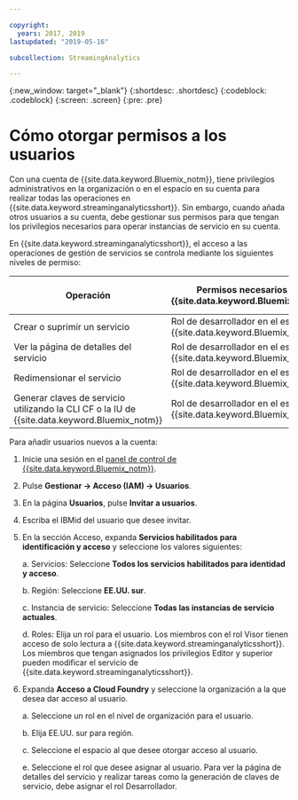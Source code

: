 ```yaml
---

copyright:
  years: 2017, 2019
lastupdated: "2019-05-16"

subcollection: StreamingAnalytics

---
```


<!-- Attribute definitions -->
{:new_window: target="_blank"}
{:shortdesc: .shortdesc}
{:codeblock: .codeblock}
{:screen: .screen}
{:pre: .pre}

# Cómo otorgar permisos a los usuarios

Con una cuenta de {{site.data.keyword.Bluemix_notm}}, tiene privilegios administrativos en la organización o en el espacio en su cuenta para realizar todas las operaciones en {{site.data.keyword.streaminganalyticsshort}}. Sin embargo, cuando añada otros usuarios a su cuenta, debe gestionar sus permisos para que tengan los privilegios necesarios para operar instancias de servicio en su cuenta.

En {{site.data.keyword.streaminganalyticsshort}}, el acceso a las operaciones de gestión de servicios se controla mediante los siguientes niveles de permiso:

| Operación | Permisos necesarios de {{site.data.keyword.Bluemix_notm}} | Permisos necesarios de IAM |
|-----------|------------------------------|--------------------------|
| Crear o suprimir un servicio | Rol de desarrollador en el espacio de {{site.data.keyword.Bluemix_notm}} | Ninguno |
| Ver la página de detalles del servicio | Rol de desarrollador en el espacio de {{site.data.keyword.Bluemix_notm}} | Visor y superior |
| Redimensionar el servicio   | Rol de desarrollador en el espacio de {{site.data.keyword.Bluemix_notm}} | Editor y superior |
| Generar claves de servicio utilizando la CLI CF o la IU de {{site.data.keyword.Bluemix_notm}} | Rol de desarrollador en el espacio de {{site.data.keyword.Bluemix_notm}} | Ninguno |

Para añadir usuarios nuevos a la cuenta:

1.	Inicie una sesión en el [panel de control de {{site.data.keyword.Bluemix_notm}}](https://{DomainName}).

2.	Pulse **Gestionar -> Acceso (IAM) -> Usuarios**.

3.	En la página **Usuarios**, pulse **Invitar a usuarios**.

4.	Escriba el IBMid del usuario que desee invitar.

5.	En la sección Acceso, expanda **Servicios habilitados para identificación y acceso** y seleccione los valores siguientes:

	a.	Servicios: Seleccione **Todos los servicios habilitados para identidad y acceso**.

	b.	Región: Seleccione **EE.UU. sur**.

	c.	Instancia de servicio: Seleccione **Todas las instancias de servicio actuales**.

	d.	Roles: Elija un rol para el usuario. Los miembros con el rol Visor tienen acceso de solo lectura a {{site.data.keyword.streaminganalyticsshort}}. Los miembros que tengan asignados los privilegios Editor y superior pueden modificar el servicio de {{site.data.keyword.streaminganalyticsshort}}.

6.	Expanda **Acceso a Cloud Foundry** y seleccione la organización a la que desea dar acceso al usuario.

	a. Seleccione un rol en el nivel de organización para el usuario.

	b.	Elija EE.UU. sur para región.

	c.	Seleccione el espacio al que desee otorgar acceso al usuario.

	e.	Seleccione el rol que desee asignar al usuario. Para ver la página de detalles del servicio y realizar tareas como la generación de claves de servicio, debe asignar el rol Desarrollador.

